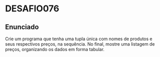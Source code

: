 # DESAFIO076

## Enunciado

Crie um programa que tenha uma tupla única com nomes de produtos e seus respectivos preços, na sequência. No final, mostre uma listagem de preços, organizando os dados em forma tabular.